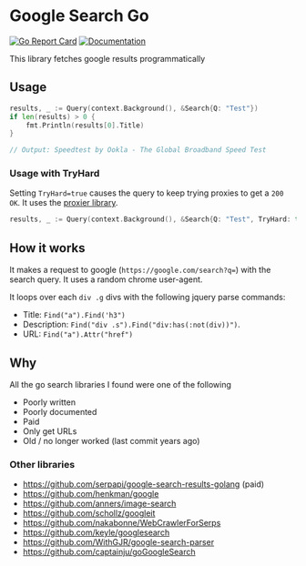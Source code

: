 # Google Search Go

[![Go Report Card](https://goreportcard.com/badge/github.com/vertoforce/googlesearch-go)](https://goreportcard.com/report/github.com/vertoforce/googlesearch-go)
[![Documentation](https://godoc.org/github.com/vertoforce/googlesearch-go?status.svg)](https://godoc.org/github.com/vertoforce/googlesearch-go)

This library fetches google results programmatically

## Usage

```go
results, _ := Query(context.Background(), &Search{Q: "Test"})
if len(results) > 0 {
    fmt.Println(results[0].Title)
}

// Output: Speedtest by Ookla - The Global Broadband Speed Test
```

### Usage with TryHard

Setting `TryHard=true` causes the query to keep trying proxies to get a `200 OK`.
It uses the [proxier library](https://github.com/vertoforce/proxier).

```go
results, _ := Query(context.Background(), &Search{Q: "Test", TryHard: true})
```

## How it works

It makes a request to google (`https://google.com/search?q=`) with the search query.  It uses a random chrome user-agent.

It loops over each `div .g` divs with the following jquery parse commands:

- Title: `Find("a").Find('h3")`
- Description: `Find("div .s").Find("div:has(:not(div))")`.
- URL: `Find("a").Attr("href")`

## Why

All the go search libraries I found were one of the following

- Poorly written
- Poorly documented
- Paid
- Only get URLs
- Old / no longer worked (last commit years ago)

### Other libraries

- https://github.com/serpapi/google-search-results-golang (paid)
- https://github.com/henkman/google
- https://github.com/anners/image-search
- https://github.com/schollz/googleit
- https://github.com/nakabonne/WebCrawlerForSerps
- https://github.com/keyle/googlesearch
- https://github.com/WithGJR/google-search-parser
- https://github.com/captainju/goGoogleSearch
